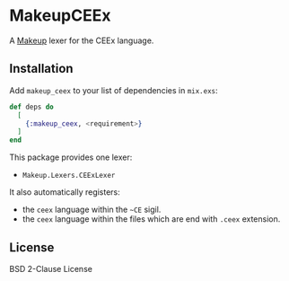 # MakeupCEEx

A [Makeup](https://github.com/elixir-makeup/makeup/) lexer for the CEEx language.

## Installation

Add `makeup_ceex` to your list of dependencies in `mix.exs`:

```elixir
def deps do
  [
    {:makeup_ceex, <requirement>}
  ]
end
```

This package provides one lexer:

- `Makeup.Lexers.CEExLexer`

It also automatically registers:

- the `ceex` language within the `~CE` sigil.
- the `ceex` language within the files which are end with `.ceex` extension.

## License

BSD 2-Clause License
